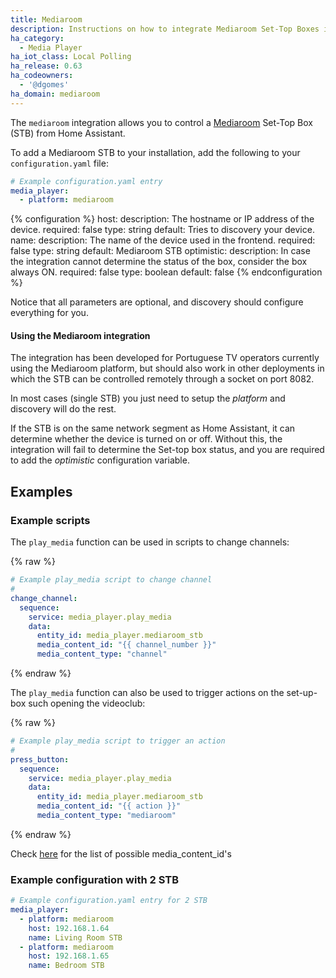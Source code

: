 ```yaml
---
title: Mediaroom
description: Instructions on how to integrate Mediaroom Set-Top Boxes into Home Assistant.
ha_category:
  - Media Player
ha_iot_class: Local Polling
ha_release: 0.63
ha_codeowners:
  - '@dgomes'
ha_domain: mediaroom
---
```


The `mediaroom` integration allows you to control a [Mediaroom](https://en.wikipedia.org/wiki/Ericsson_Mediaroom) Set-Top Box (STB) from Home Assistant.

To add a Mediaroom STB to your installation, add the following to your `configuration.yaml` file:

```yaml
# Example configuration.yaml entry
media_player:
  - platform: mediaroom
```

{% configuration %}
  host:
    description: The hostname or IP address of the device.
    required: false
    type: string
    default: Tries to discovery your device.
  name:
    description: The name of the device used in the frontend.
    required: false
    type: string
    default: Mediaroom STB
  optimistic:
    description: In case the integration cannot determine the status of the box, consider the box always ON.
    required: false
    type: boolean
    default: false
{% endconfiguration %}

Notice that all parameters are optional, and discovery should configure everything for you.

#### Using the Mediaroom integration

The integration has been developed for Portuguese TV operators currently using the Mediaroom platform, but should also work in other deployments in which the STB can be controlled remotely through a socket on port 8082.

In most cases (single STB) you just need to setup the *platform* and discovery will do the rest.

If the STB is on the same network segment as Home Assistant, it can determine whether the device is turned on or off. Without this, the integration will fail to determine the Set-top box status, and you are required to add the *optimistic* configuration variable.

## Examples


### Example scripts

The `play_media` function can be used in scripts to change channels:

{% raw %}
```yaml
# Example play_media script to change channel
#
change_channel:
  sequence:
    service: media_player.play_media
    data:
      entity_id: media_player.mediaroom_stb
      media_content_id: "{{ channel_number }}"
      media_content_type: "channel"
```
{% endraw %}

The `play_media` function can also be used to trigger actions on the set-up-box such opening the videoclub:

{% raw %}
```yaml
# Example play_media script to trigger an action
#
press_button:
  sequence:
    service: media_player.play_media
    data:
      entity_id: media_player.mediaroom_stb
      media_content_id: "{{ action }}"
      media_content_type: "mediaroom"
```
{% endraw %}

Check [here](https://github.com/dgomes/pymediaroom) for the list of possible media_content_id's

### Example configuration with 2 STB

```yaml
# Example configuration.yaml entry for 2 STB
media_player:
  - platform: mediaroom
    host: 192.168.1.64
    name: Living Room STB
  - platform: mediaroom
    host: 192.168.1.65
    name: Bedroom STB
```
